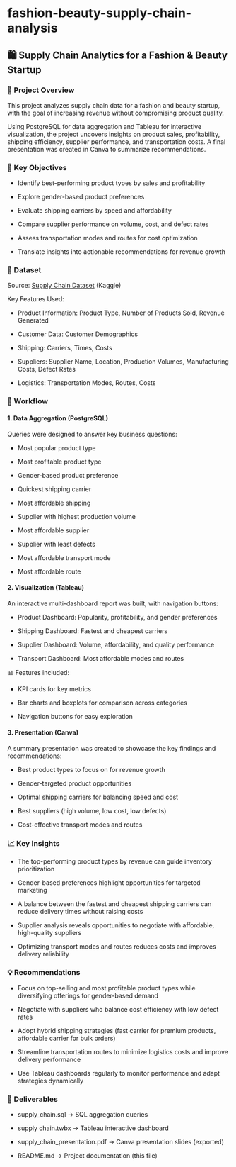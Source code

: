 # fashion-beauty-supply-chain-analysis

## 🛍️ Supply Chain Analytics for a Fashion & Beauty Startup
### 📌 Project Overview

This project analyzes supply chain data for a fashion and beauty startup, with the goal of increasing revenue without compromising product quality.

Using PostgreSQL for data aggregation and Tableau for interactive visualization, the project uncovers insights on product sales, profitability, shipping efficiency, supplier performance, and transportation costs. A final presentation was created in Canva to summarize recommendations.

### 🎯 Key Objectives

- Identify best-performing product types by sales and profitability

- Explore gender-based product preferences

- Evaluate shipping carriers by speed and affordability

- Compare supplier performance on volume, cost, and defect rates

- Assess transportation modes and routes for cost optimization

- Translate insights into actionable recommendations for revenue growth

### 📂 Dataset

Source: [Supply Chain Dataset](https://www.kaggle.com/datasets/harshsingh2209/supply-chain-analysis) (Kaggle)

Key Features Used:

- Product Information: Product Type, Number of Products Sold, Revenue Generated

- Customer Data: Customer Demographics 

- Shipping: Carriers, Times, Costs

- Suppliers: Supplier Name, Location, Production Volumes, Manufacturing Costs, Defect Rates

- Logistics: Transportation Modes, Routes, Costs

### 🔄 Workflow
#### 1. Data Aggregation (PostgreSQL)

Queries were designed to answer key business questions:

- Most popular product type 

- Most profitable product type 

- Gender-based product preference 

- Quickest shipping carrier 

- Most affordable shipping

- Supplier with highest production volume 

- Most affordable supplier 

- Supplier with least defects

- Most affordable transport mode 

- Most affordable route 


#### 2. Visualization (Tableau)

An interactive multi-dashboard report was built, with navigation buttons:

- Product Dashboard: Popularity, profitability, and gender preferences

- Shipping Dashboard: Fastest and cheapest carriers

- Supplier Dashboard: Volume, affordability, and quality performance

- Transport Dashboard: Most affordable modes and routes

📊 Features included:

- KPI cards for key metrics

- Bar charts and boxplots for comparison across categories

- Navigation buttons for easy exploration


#### 3. Presentation (Canva)

A summary presentation was created to showcase the key findings and recommendations:

- Best product types to focus on for revenue growth

- Gender-targeted product opportunities

- Optimal shipping carriers for balancing speed and cost

- Best suppliers (high volume, low cost, low defects)

- Cost-effective transport modes and routes

### 📈 Key Insights

- The top-performing product types by revenue can guide inventory prioritization

- Gender-based preferences highlight opportunities for targeted marketing

- A balance between the fastest and cheapest shipping carriers can reduce delivery times without raising costs

- Supplier analysis reveals opportunities to negotiate with affordable, high-quality suppliers

- Optimizing transport modes and routes reduces costs and improves delivery reliability

### 💡 Recommendations

- Focus on top-selling and most profitable product types while diversifying offerings for gender-based demand

- Negotiate with suppliers who balance cost efficiency with low defect rates

- Adopt hybrid shipping strategies (fast carrier for premium products, affordable carrier for bulk orders)

- Streamline transportation routes to minimize logistics costs and improve delivery performance

- Use Tableau dashboards regularly to monitor performance and adapt strategies dynamically

### 📂 Deliverables

- supply_chain.sql → SQL aggregation queries

- supply chain.twbx → Tableau interactive dashboard

- supply_chain_presentation.pdf → Canva presentation slides (exported)

- README.md → Project documentation (this file)
